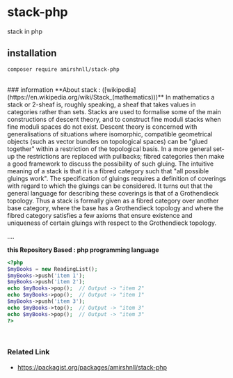# stack-php
stack in php
<br />
## installation
```
composer require amirshnll/stack-php
```
<br />
### information
**About stack : ([wikipedia](https://en.wikipedia.org/wiki/Stack_(mathematics)))**
In mathematics a stack or 2-sheaf is, roughly speaking, a sheaf that takes values in categories rather than sets. Stacks are used to formalise some of the main constructions of descent theory, and to construct fine moduli stacks when fine moduli spaces do not exist.
Descent theory is concerned with generalisations of situations where isomorphic, compatible geometrical objects (such as vector bundles on topological spaces) can be "glued together" within a restriction of the topological basis. In a more general set-up the restrictions are replaced with pullbacks; fibred categories then make a good framework to discuss the possibility of such gluing. The intuitive meaning of a stack is that it is a fibred category such that "all possible gluings work". The specification of gluings requires a definition of coverings with regard to which the gluings can be considered. It turns out that the general language for describing these coverings is that of a Grothendieck topology. Thus a stack is formally given as a fibred category over another base category, where the base has a Grothendieck topology and where the fibred category satisfies a few axioms that ensure existence and uniqueness of certain gluings with respect to the Grothendieck topology.

....


**this Repository Based : php programming language**


```php
<?php
$myBooks = new ReadingList();
$myBooks->push('item 1');
$myBooks->push('item 2');
echo $myBooks->pop();  // Output -> "item 2"
echo $myBooks->pop();  // Output -> "item 1"
$myBooks->push('item 3');
echo $myBooks->top();  // Output -> "item 3"
echo $myBooks->pop();  // Output -> "item 3" 
?>
```
<br />

### Related Link
* https://packagist.org/packages/amirshnll/stack-php